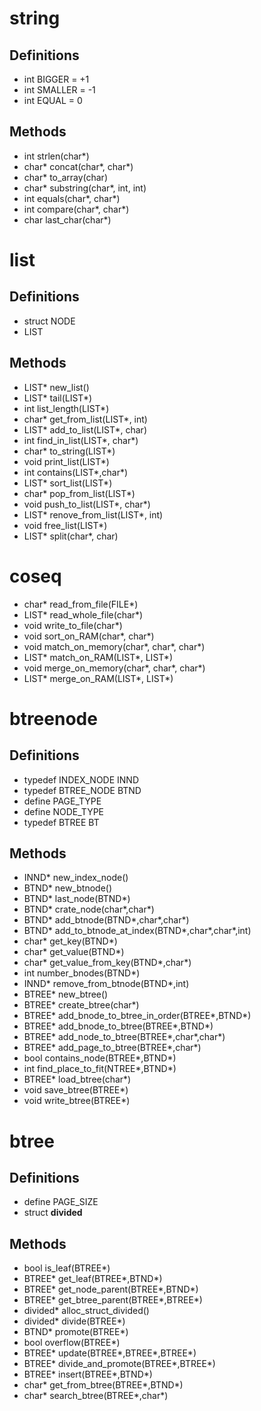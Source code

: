 # string

Definitions
-----------

+ int BIGGER  = +1
+ int SMALLER = -1
+ int EQUAL   = 0

Methods
-------

+ int strlen(char*)
+ char* concat(char*, char*)
+ char* to_array(char)
+ char* substring(char*, int, int)
+ int equals(char*, char*)
+ int compare(char*, char*)
+ char last_char(char*)

# list

Definitions
-----------

+ struct NODE
+ LIST

Methods
-------

+ LIST* new_list()
+ LIST* tail(LIST*)
+ int list_length(LIST*)
+ char* get_from_list(LIST*, int)
+ LIST* add_to_list(LIST*, char)
+ int find_in_list(LIST*, char*)
+ char* to_string(LIST*)
+ void print_list(LIST*)
+ int contains(LIST*,char*)
+ LIST* sort_list(LIST*)
+ char* pop_from_list(LIST*)
+ void push_to_list(LIST*, char*)
+ LIST* renove_from_list(LIST*, int)
+ void free_list(LIST*)
+ LIST* split(char*, char)

# coseq

+ char* read_from_file(FILE*)
+ LIST* read_whole_file(char*)
+ void write_to_file(char*)
+ void sort_on_RAM(char*, char*)
+ void match_on_memory(char*, char*, char*)
+ LIST* match_on_RAM(LIST*, LIST*)
+ void merge_on_memory(char*, char*, char*)
+ LIST* merge_on_RAM(LIST*, LIST*)

# btreenode

Definitions
-----------

+ typedef INDEX_NODE INND
+ typedef BTREE_NODE BTND
+ define PAGE_TYPE
+ define NODE_TYPE
+ typedef BTREE BT

Methods
-------

+ INND* new_index_node()
+ BTND* new_btnode()
+ BTND* last_node(BTND*)
+ BTND* crate_node(char*,char*)
+ BTND* add_btnode(BTND*,char*,char*)
+ BTND* add_to_btnode_at_index(BTND*,char*,char*,int)
+ char* get_key(BTND*)
+ char* get_value(BTND*)
+ char* get_value_from_key(BTND*,char*)
+ int number_bnodes(BTND*)
+ INND* remove_from_btnode(BTND*,int)
+ BTREE* new_btree()
+ BTREE* create_btree(char*)
+ BTREE* add_bnode_to_btree_in_order(BTREE*,BTND*)
+ BTREE* add_bnode_to_btree(BTREE*,BTND*)
+ BTREE* add_node_to_btree(BTREE*,char*,char*)
+ BTREE* add_page_to_btree(BTREE*,char*)
+ bool contains_node(BTREE*,BTND*)
+ int find_place_to_fit(NTREE*,BTND*)
+ BTREE* load_btree(char*)
+ void save_btree(BTREE*)
+ void write_btree(BTREE*)

# btree

Definitions
-----------

+ define PAGE_SIZE
+ struct __divided__

Methods
-------

+ bool is_leaf(BTREE*)
+ BTREE* get_leaf(BTREE*,BTND*)
+ BTREE* get_node_parent(BTREE*,BTND*)
+ BTREE* get_btree_parent(BTREE*,BTREE*)
+ divided* alloc_struct_divided()
+ divided* divide(BTREE*)
+ BTND* promote(BTREE*)
+ bool overflow(BTREE*)
+ BTREE* update(BTREE*,BTREE*,BTREE*)
+ BTREE* divide_and_promote(BTREE*,BTREE*)
+ BTREE* insert(BTREE*,BTND*)
+ char* get_from_btree(BTREE*,BTND*)
+ char* search_btree(BTREE*,char*)
